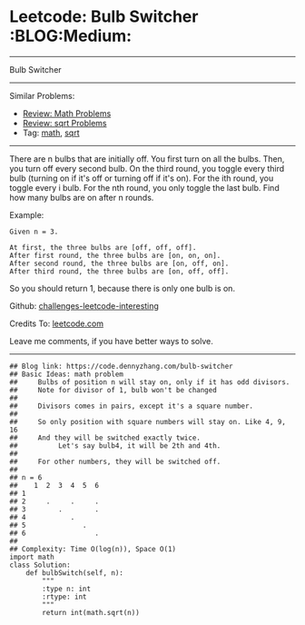 # Leetcode: Bulb Switcher     :BLOG:Medium:


---

Bulb Switcher  

---

Similar Problems:  
-   [Review: Math Problems](https://code.dennyzhang.com/review-math)
-   [Review: sqrt Problems](https://code.dennyzhang.com/review-sqrt)
-   Tag: [math](https://code.dennyzhang.com/tag/math), [sqrt](https://code.dennyzhang.com/tag/sqrt)

---

There are n bulbs that are initially off. You first turn on all the bulbs. Then, you turn off every second bulb. On the third round, you toggle every third bulb (turning on if it's off or turning off if it's on). For the ith round, you toggle every i bulb. For the nth round, you only toggle the last bulb. Find how many bulbs are on after n rounds.  

Example:  

    Given n = 3. 
    
    At first, the three bulbs are [off, off, off].
    After first round, the three bulbs are [on, on, on].
    After second round, the three bulbs are [on, off, on].
    After third round, the three bulbs are [on, off, off].

So you should return 1, because there is only one bulb is on.  

Github: [challenges-leetcode-interesting](https://github.com/DennyZhang/challenges-leetcode-interesting/tree/master/bulb-switcher)  

Credits To: [leetcode.com](https://leetcode.com/problems/bulb-switcher/description/)  

Leave me comments, if you have better ways to solve.  

---

    ## Blog link: https://code.dennyzhang.com/bulb-switcher
    ## Basic Ideas: math problem
    ##     Bulbs of position n will stay on, only if it has odd divisors.
    ##     Note for divisor of 1, bulb won't be changed
    ##
    ##     Divisors comes in pairs, except it's a square number.
    ##
    ##     So only position with square numbers will stay on. Like 4, 9, 16
    ##     And they will be switched exactly twice.
    ##          Let's say bulb4, it will be 2th and 4th.
    ##
    ##     For other numbers, they will be switched off.
    ##
    ## n = 6
    ##    1  2  3  4  5  6
    ## 1  
    ## 2     .     .     .
    ## 3        .        .
    ## 4           .
    ## 5              .
    ## 6                 .
    ##
    ## Complexity: Time O(log(n)), Space O(1)
    import math
    class Solution:
        def bulbSwitch(self, n):
            """
            :type n: int
            :rtype: int
            """
            return int(math.sqrt(n))